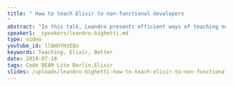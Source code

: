 ```yaml
---
title: " How to teach Elixir to non-functional developers
"
abstract: "In this talk, Leandro presents efficient ways of teaching newcomers to a programming language: how to get people interested in the language, where people usually struggle and how to overcome these challenges. This will use Elixir as the basis language but will serve as a framework to generalise to other functional languages."
speaker1: _speakers/leandro-bighetti.md
type: video
youtube_id: llQmhYHzEQo
keywords: Teaching, Elixir, Better
date: 2019-07-18
tags: Code BEAM Lite Berlin,Elixir
slides: /uploads/leandro-bighetti-how-to-teach-elixir-to-non-functional-developers-cbl-berlin-2018.pdf
---
```


